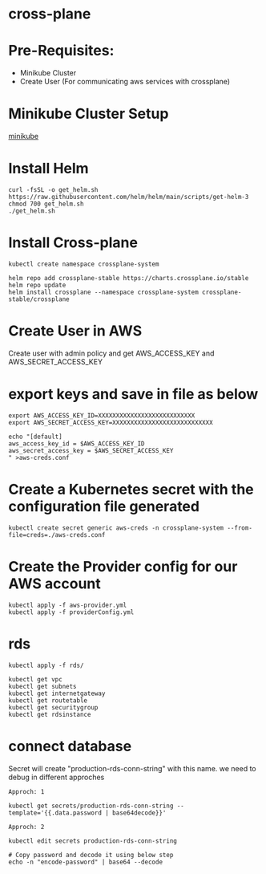 # cross-plane

# Pre-Requisites:
  - Minikube Cluster
  - Create User (For communicating aws services with crossplane)
# Minikube Cluster Setup
  [minikube](https://github.com/Naresh240/kubernetes/tree/main/minikube-setup)
# Install Helm
````
curl -fsSL -o get_helm.sh https://raw.githubusercontent.com/helm/helm/main/scripts/get-helm-3
chmod 700 get_helm.sh
./get_helm.sh
`````
# Install Cross-plane
`````
kubectl create namespace crossplane-system

helm repo add crossplane-stable https://charts.crossplane.io/stable
helm repo update
helm install crossplane --namespace crossplane-system crossplane-stable/crossplane
`````
# Create User in AWS
  Create user with admin policy and get AWS_ACCESS_KEY and AWS_SECRET_ACCESS_KEY
# export keys and save in file as below
`````
export AWS_ACCESS_KEY_ID=XXXXXXXXXXXXXXXXXXXXXXXXXXX
export AWS_SECRET_ACCESS_KEY=XXXXXXXXXXXXXXXXXXXXXXXXXXXX

echo "[default]
aws_access_key_id = $AWS_ACCESS_KEY_ID
aws_secret_access_key = $AWS_SECRET_ACCESS_KEY
" >aws-creds.conf
`````
# Create a Kubernetes secret with the configuration file generated
`````
kubectl create secret generic aws-creds -n crossplane-system --from-file=creds=./aws-creds.conf
`````
# Create the Provider config for our AWS account
`````  
kubectl apply -f aws-provider.yml
kubectl apply -f providerConfig.yml
````` 
# rds
`````
kubectl apply -f rds/

kubectl get vpc
kubectl get subnets
kubectl get internetgateway
kubectl get routetable
kubectl get securitygroup
kubectl get rdsinstance
`````  
# connect database
  Secret will create "production-rds-conn-string" with this name. we need to debug in different approches
 
```` Approch: 1 ````
````
kubectl get secrets/production-rds-conn-string --template='{{.data.password | base64decode}}'
````
```` Approch: 2 ````
`````
kubectl edit secrets production-rds-conn-string

# Copy password and decode it using below step
echo -n "encode-password" | base64 --decode
`````

